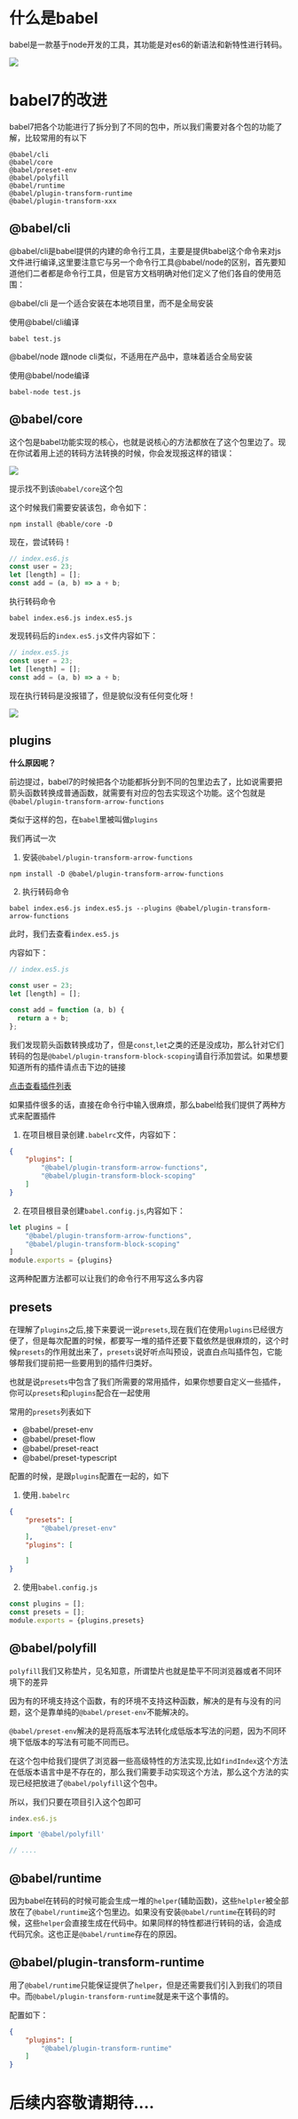 # 什么是babel

babel是一款基于node开发的工具，其功能是对es6的新语法和新特性进行转码。

![](./img/1.png)

# babel7的改进

babel7把各个功能进行了拆分到了不同的包中，所以我们需要对各个包的功能了解，比较常用的有以下

```
@babel/cli
@babel/core
@babel/preset-env
@babel/polyfill
@babel/runtime
@babel/plugin-transform-runtime
@babel/plugin-transform-xxx
```


## @babel/cli
@babel/cli是babel提供的内建的命令行工具，主要是提供babel这个命令来对js文件进行编译,这里要注意它与另一个命令行工具@babel/node的区别，首先要知道他们二者都是命令行工具，但是官方文档明确对他们定义了他们各自的使用范围：

@babel/cli 是一个适合安装在本地项目里，而不是全局安装

使用@babel/cli编译
```
babel test.js
```

@babel/node 跟node cli类似，不适用在产品中，意味着适合全局安装

使用@babel/node编译
```
babel-node test.js
```
## @babel/core

这个包是babel功能实现的核心，也就是说核心的方法都放在了这个包里边了。现在你试着用上述的转码方法转换的时候，你会发现报这样的错误：

![](./img/2.png)

提示找不到该`@babel/core`这个包

这个时候我们需要安装该包，命令如下：

```
npm install @bable/core -D
```
现在，尝试转码！

```js
// index.es6.js
const user = 23;
let [length] = [];
const add = (a, b) => a + b;
```
执行转码命令

```
babel index.es6.js index.es5.js
```

发现转码后的`index.es5.js`文件内容如下：

```js
// index.es5.js
const user = 23;
let [length] = [];
const add = (a, b) => a + b;
```
现在执行转码是没报错了，但是貌似没有任何变化呀！


![](./img/3.png)

## plugins

**什么原因呢？**

前边提过，babel7的时候把各个功能都拆分到不同的包里边去了，比如说需要把箭头函数转换成普通函数，就需要有对应的包去实现这个功能。这个包就是 `@babel/plugin-transform-arrow-functions`

类似于这样的包，在`babel`里被叫做`plugins`

我们再试一次

1. 安装`@babel/plugin-transform-arrow-functions`

```
npm install -D @babel/plugin-transform-arrow-functions
```

2. 执行转码命令

```
babel index.es6.js index.es5.js --plugins @babel/plugin-transform-arrow-functions
```

此时，我们去查看`index.es5.js`

内容如下：

```js
// index.es5.js

const user = 23;
let [length] = [];

const add = function (a, b) {
  return a + b;
};
```

我们发现箭头函数转换成功了，但是`const`,`let`之类的还是没成功，那么针对它们转码的包是`@babel/plugin-transform-block-scoping`请自行添加尝试。如果想要知道所有的插件请点击下边的链接

[点击查看插件列表](https://babeljs.io/docs/en/plugins)

如果插件很多的话，直接在命令行中输入很麻烦，那么babel给我们提供了两种方式来配置插件

1. 在项目根目录创建`.babelrc`文件，内容如下：

```json
{
    "plugins": [
        "@babel/plugin-transform-arrow-functions",
        "@babel/plugin-transform-block-scoping" 
    ]
}
```

2. 在项目根目录创建`babel.config.js`,内容如下：

```js
let plugins = [
    "@babel/plugin-transform-arrow-functions",
    "@babel/plugin-transform-block-scoping" 
]
module.exports = {plugins}
```

这两种配置方法都可以让我们的命令行不用写这么多内容

## presets

在理解了`plugins`之后,接下来要说一说`presets`,现在我们在使用`plugins`已经很方便了，但是每次配置的时候，都要写一堆的插件还要下载依然是很麻烦的，这个时候`presets`的作用就出来了，`presets`说好听点叫预设，说直白点叫插件包，它能够帮我们提前把一些要用到的插件归类好。

也就是说`presets`中包含了我们所需要的常用插件，如果你想要自定义一些插件，你可以`presets`和`plugins`配合在一起使用

常用的`presets`列表如下

- @babel/preset-env
- @babel/preset-flow
- @babel/preset-react
- @babel/preset-typescript

配置的时候，是跟`plugins`配置在一起的，如下

1. 使用`.babelrc`
```json
{
    "presets": [
        "@babel/preset-env"
    ],
    "plugins": [

    ]
}
```
2. 使用`babel.config.js`

```js
const plugins = [];
const presets = [];
module.exports = {plugins,presets}
```


## @babel/polyfill

`polyfill`我们又称垫片，见名知意，所谓垫片也就是垫平不同浏览器或者不同环境下的差异

因为有的环境支持这个函数，有的环境不支持这种函数，解决的是有与没有的问题，这个是靠单纯的`@babel/preset-env`不能解决的。

`@babel/preset-env`解决的是将高版本写法转化成低版本写法的问题，因为不同环境下低版本的写法有可能不同而已。


在这个包中给我们提供了浏览器一些高级特性的方法实现,比如`findIndex`这个方法在低版本语言中是不存在的，那么我们需要手动实现这个方法，那么这个方法的实现已经把放进了`@babel/polyfill`这个包中。

所以，我们只要在项目引入这个包即可

```js
index.es6.js

import '@babel/polyfill'

// ....
```

## @babel/runtime

因为babel在转码的时候可能会生成一堆的`helper`(辅助函数)，这些`helpler`被全部放在了`@babel/runtime`这个包里边。如果没有安装`@babel/runtime`在转码的时候，这些`helper`会直接生成在代码中。如果同样的特性都进行转码的话，会造成代码冗余。这也正是`@babel/runtime`存在的原因。

## @babel/plugin-transform-runtime

用了`@babel/runtime`只能保证提供了`helper`，但是还需要我们引入到我们的项目中。而`@babel/plugin-transform-runtime`就是来干这个事情的。

配置如下：

```json
{
    "plugins": [
        "@babel/plugin-transform-runtime"
    ]
}
```


# 后续内容敬请期待....



